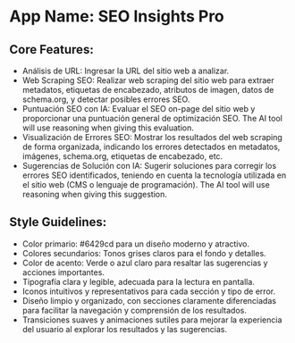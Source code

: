 # **App Name**: SEO Insights Pro

## Core Features:

- Análisis de URL: Ingresar la URL del sitio web a analizar.
- Web Scraping SEO: Realizar web scraping del sitio web para extraer metadatos, etiquetas de encabezado, atributos de imagen, datos de schema.org, y detectar posibles errores SEO.
- Puntuación SEO con IA: Evaluar el SEO on-page del sitio web y proporcionar una puntuación general de optimización SEO. The AI tool will use reasoning when giving this evaluation.
- Visualización de Errores SEO: Mostrar los resultados del web scraping de forma organizada, indicando los errores detectados en metadatos, imágenes, schema.org, etiquetas de encabezado, etc.
- Sugerencias de Solución con IA: Sugerir soluciones para corregir los errores SEO identificados, teniendo en cuenta la tecnología utilizada en el sitio web (CMS o lenguaje de programación). The AI tool will use reasoning when giving this suggestion.

## Style Guidelines:

- Color primario: #6429cd para un diseño moderno y atractivo.
- Colores secundarios: Tonos grises claros para el fondo y detalles.
- Color de acento: Verde o azul claro para resaltar las sugerencias y acciones importantes.
- Tipografía clara y legible, adecuada para la lectura en pantalla.
- Iconos intuitivos y representativos para cada sección y tipo de error.
- Diseño limpio y organizado, con secciones claramente diferenciadas para facilitar la navegación y comprensión de los resultados.
- Transiciones suaves y animaciones sutiles para mejorar la experiencia del usuario al explorar los resultados y las sugerencias.